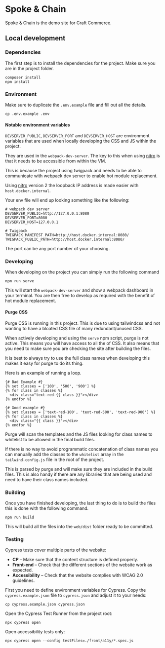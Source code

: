 # Spoke & Chain

Spoke & Chain is the demo site for Craft Commerce.

## Local development

### Dependencies

The first step is to install the dependencies for the project. Make sure you are in the project folder.

```
composer install
npm install
```

### Environment

Make sure to duplicate the `.env.example` file and fill out all the details.

```
cp .env.example .env
```

#### Notable environment variables

`DEVSERVER_PUBLIC`, `DEVSERVER_PORT` and `DEVSERVER_HOST` are environment variables that are used when locally developing the CSS and JS within the project.

They are used in the `webpack-dev-server`. The key to this when using [nitro](https://github.com/craftcms/nitro) is that it needs to be accessible from within the VM.

This is because the project using twigpack and needs to be able to communicate with webpack dev server to enable hot module replacement.

Using [nitro](https://github.com/craftcms/nitro) version 2 the loopback IP address is made easier with `host.docker.internal`.

Your env file will end up looking something like the following:

```
# webpack dev server
DEVSERVER_PUBLIC=http://127.0.0.1:8080
DEVSERVER_PORT=8080
DEVSERVER_HOST=127.0.0.1

# Twigpack
TWIGPACK_MANIFEST_PATH=http://host.docker.internal:8080/
TWIGPACK_PUBLIC_PATH=http://host.docker.internal:8080/
```

The port can be any port number of your choosing.

### Developing

When developing on the project you can simply run the following command

```
npm run serve
```

This will start the `webpack-dev-server` and show a webpack dashboard in your terminal. You are then free to develop as required with the benefit of hot module replacement.

#### Purge CSS

Purge CSS is running in this project. This is due to using tailwindcss and not wanting to have a bloated CSS file of many redundant/unused CSS.

When actively developing and using the `serve` npm script, purge is not active. This means you will have access to all the of CSS. It also means that you need to make sure you are checking the site after building the files.

It is best to always try to use the full class names when developing this makes it easy for purge to do its thing.

Here is an example of running a loop.

```twig
{# Bad Example #}
{% set classes = ['100', '500', '900'] %}
{% for class in classes %}
  <div class="text-red-{{ class }}"></div>	
{% endfor %}

{# Good example #}
{% set classes = ['text-red-100', 'text-red-500', 'text-red-900'] %}
{% for class in classes %}
  <div class="{{ class }}"></div>	
{% endfor %}
```

Purge will scan the templates and the JS files looking for class names to whitelist to be allowed in the final build files.

If there is no way to avoid programmatic concatenation of class names you can manually add the classes to the `whitelist` array in the `tailwind.config.js` file in the root of the project.

This is parsed by purge and will make sure they are included in the build files. This is also handy if there are any libraries that are being used and need to have their class names included.

### Building

Once you have finished developing, the last thing to do is to build the files this is done with the following command.

```
npm run build
```

This will build all the files into the `web/dist` folder ready to be committed.

### Testing

Cypress tests cover multiple parts of the website:
- **CP** – Make sure that the content structure is defined properly.
- **Front-end** – Check that the different sections of the website work as expected.
- **Accessibility** – Check that the website complies with WCAG 2.0 guidelines.

First you need to define environment variables for Cypress. Copy the `cypress.example.json` file to `cypress.json` and adjust it to your needs:
```
cp cypress.example.json cypress.json
```

Open the Cypress Test Runner from the project root:
```
npx cypress open
```

Open accessibility tests only:
```
npx cypress open --config testFiles=./front/a11y/*.spec.js
```
